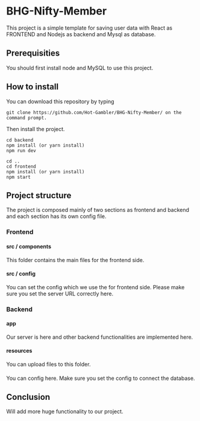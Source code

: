 # BHG-Nifty-Member

This project is a simple template for saving user data with React as FRONTEND and Nodejs as backend and Mysql as database.

## Prerequisities

You should first install node and MySQL to use this project.

## How to install

You can download this repository by typing 

    git clone https://github.com/Hot-Gambler/BHG-Nifty-Member/ on the command prompt.

Then install the project.

    cd backend 
    npm install (or yarn install)
    npm run dev

    cd ..
    cd frontend
    npm install (or yarn install)
    npm start

## Project structure

The project is composed mainly of two sections as frontend and backend and each section has its own config file.

### Frontend

#### src / components

This folder contains the main files for the frontend side. 

#### src / config

You can set the config which we use the for frontend side.
Please make sure you set the server URL correctly here.

### Backend

#### app

Our server is here and other backend functionalities are implemented here.

#### resources 

You can upload files to this folder.

####

You can config here. Make sure you set the config to connect the database.

## Conclusion 

Will add more huge functionality to our project.